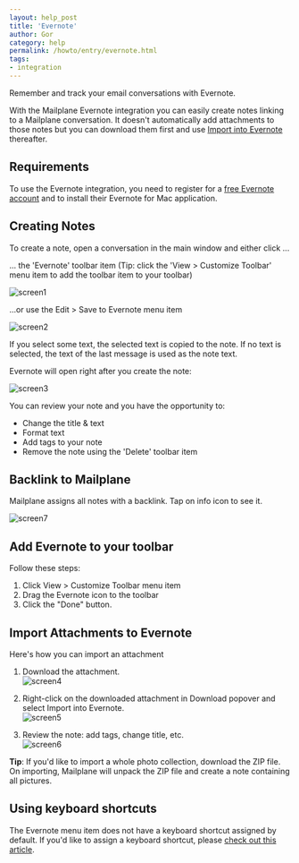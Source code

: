 ```yaml
---
layout: help_post
title: 'Evernote'
author: Gor
category: help
permalink: /howto/entry/evernote.html
tags:
- integration
---
```


Remember and track your email conversations with Evernote.

With the Mailplane Evernote integration you can easily create notes linking to a Mailplane conversation. It doesn't automatically add attachments to those notes but you can download them first and use [Import into Evernote](#import-attachments-to-evernote) thereafter.


## Requirements

To use the Evernote integration, you need to register for a [free Evernote account](http://www.evernote.com/about/referrer/?code=mailplane) and to install their Evernote for Mac application.


## Creating Notes

To create a note, open a conversation in the main window and either click ...

... the 'Evernote' toolbar item (Tip: click the 'View > Customize Toolbar' menu item to add the toolbar item to your toolbar) 

![screen1](/assets/howto/2011-05-12-evernote/screen1.png)

...or use the Edit > Save to Evernote menu item

![screen2](/assets/howto/2011-05-12-evernote/screen2.png)

If you select some text, the selected text is copied to the note. If no text is selected, the text of the last message is used as the note text.

Evernote will open right after you create the note:

![screen3](/assets/howto/2011-05-12-evernote/screen3.png)

You can review your note and you have the opportunity to:

* Change the title & text
* Format text
* Add tags to your note
* Remove the note using the 'Delete' toolbar item


## Backlink to Mailplane

Mailplane assigns all notes with a backlink. Tap on info icon to see it.

![screen7](/assets/howto/2011-05-12-evernote/screen7.png)


## Add Evernote to your toolbar
 
Follow these steps:

1. Click View > Customize Toolbar menu item
2. Drag the Evernote icon to the toolbar
3. Click the "Done" button.
 	

## Import Attachments to Evernote

Here's how you can import an attachment

1. Download the attachment.<br/>
	![screen4](/assets/howto/2011-05-12-evernote/screen4.png)

2. Right-click on the downloaded attachment in Download popover and select Import into Evernote.<br/>
	![screen5](/assets/howto/2011-05-12-evernote/screen5.png)

3. Review the note: add tags, change title, etc.<br/>
	![screen6](/assets/howto/2011-05-12-evernote/screen6.png)

**Tip**: If you'd like to import a whole photo collection, download the ZIP file. On importing, Mailplane will unpack the ZIP file and create a note containing all pictures.


## Using keyboard shortcuts

The Evernote menu item does not have a keyboard shortcut assigned by default. If you'd like to assign a keyboard shortcut, please [check out this article](/howto/entry/change_keyboard_shortcuts).
